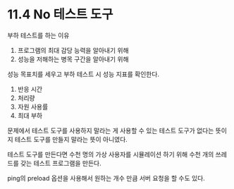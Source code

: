 # 11.4 No 테스트 도구

부하 테스트를 하는 이유

1. 프로그램의 최대 감당 능력을 알아내기 위해
2. 성능을 저해하는 병목 구간을 알아내기 위해

성능 목표치를 세우고 부하 테스트 시 성능 지표를 확인한다.

1. 반응 시간
2. 처리량
3. 자원 사용률
4. 최대 부하

문제에서 테스트 도구를 사용하지 말라는 게 사용할 수 있는 테스트 도구가 없다는 뜻이지 테스트 도구를 만들지 말라는 뜻이 아니였다.

테스트 도구를 만든다면 수천 명의 가상 사용자를 시뮬레이션 하기 위해 수천 개의 쓰레드를 갖는 테스트 프로그램을 만든다.

ping의 preload 옵션을 사용해서 원하는 개수 만큼 서버 요청을 할 수도 있다.
